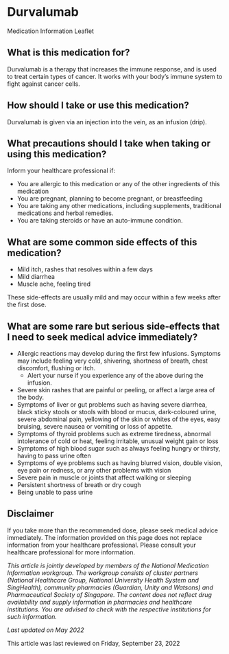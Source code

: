 # Durvalumab

Medication Information Leaflet

What is this medication for?
----------------------------

Durvalumab is a therapy that increases the immune response, and is used to treat certain types of cancer. It works with your body’s immune system to fight against cancer cells.

How should I take or use this medication?
-----------------------------------------

Durvalumab is given via an injection into the vein, as an infusion (drip).

What precautions should I take when taking or using this medication?
--------------------------------------------------------------------

Inform your healthcare professional if:

* You are allergic to this medication or any of the other ingredients of this medication
* You are pregnant, planning to become pregnant, or breastfeeding
* You are taking any other medications, including supplements, traditional medications and herbal remedies.
* You are taking steroids or have an auto-immune condition.

What are some common side effects of this medication?
-----------------------------------------------------

* Mild itch, rashes that resolves within a few days
* Mild diarrhea
* Muscle ache, feeling tired

These side-effects are usually mild and may occur within a few weeks after the first dose.

What are some rare but serious side-effects that I need to seek medical advice immediately?
-------------------------------------------------------------------------------------------

* Allergic reactions may develop during the first few infusions. Symptoms may include feeling very cold, shivering, shortness of breath, chest discomfort, flushing or itch.
  + Alert your nurse if you experience any of the above during the infusion.
* Severe skin rashes that are painful or peeling, or affect a large area of the body.
* Symptoms of liver or gut problems such as having severe diarrhea, black sticky stools or stools with blood or mucus, dark-coloured urine, severe abdominal pain, yellowing of the skin or whites of the eyes, easy bruising, severe nausea or vomiting or loss of appetite.
* Symptoms of thyroid problems such as extreme tiredness, abnormal intolerance of cold or heat, feeling irritable, unusual weight gain or loss
* Symptoms of high blood sugar such as always feeling hungry or thirsty, having to pass urine often
* Symptoms of eye problems such as having blurred vision, double vision, eye pain or redness, or any other problems with vision
* Severe pain in muscle or joints that affect walking or sleeping
* Persistent shortness of breath or dry cough
* Being unable to pass urine

Disclaimer
----------

If you take more than the recommended dose, please seek medical advice immediately. The information provided on this page does not replace information from your healthcare professional. Please consult your healthcare professional for more information.

*This article is jointly developed by members of the National Medication Information workgroup. The workgroup consists of cluster partners (National Healthcare Group, National University Health System and SingHealth), community pharmacies (Guardian, Unity and Watsons) and Pharmaceutical Society of Singapore. The content does not reflect drug availability and supply information in pharmacies and healthcare institutions. You are advised to check with the respective institutions for such information.*

*Last updated on May 2022*

This article was last reviewed on
Friday, September 23, 2022